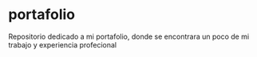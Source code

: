# portafolio
Repositorio dedicado a mi portafolio, donde se encontrara un poco de mi trabajo
y experiencia profecional
